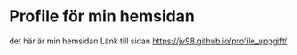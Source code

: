 # Profile för min hemsidan

det här är min hemsidan
Länk till sidan https://jv98.github.io/profile_uppgift/